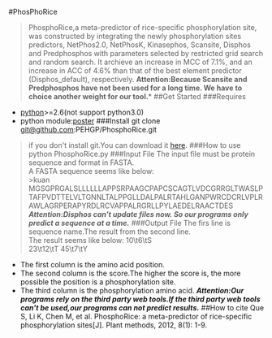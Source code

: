 #PhosPhoRice
> PhosphoRice,a meta-predictor of rice-specific phosphorylation site, was constructed by integrating the newly phosphorylation sites predictors, NetPhos2.0, NetPhosK, Kinasephos, Scansite, Disphos and Predphosphos with parameters selected by restricted grid search and random search. It archieve an increase in MCC of 7.1%, and an increase in ACC of 4.6% than that of the best element predictor (Disphos_default), respectively.
**Attention:Because Scansite and Predphosphos have not been used for a long time. We have to choice another weight for our tool.***
##Get Started
###Requires
- [python](http://www.python.org/downloads/)>=2.6(not support python3.0)
- python module:[poster](https://pypi.python.org/pypi/poster/0.4)
###Install
	git clone git@github.com:PEHGP/PhosphoRice.git
> if you don't install git.You can download it [here](https://github.com/PEHGP/PhosphoRice/archive/master.zip).
###How to use   
	python PhosphoRice.py <InputFile> <OutputFile>
###Input File
The input file must be protein sequence and format in FASTA.  
A FASTA sequence seems like below:  
	>kuan  
	MGSGPRGALSLLLLLLAPPSRPAAGCPAPCSCAGTLVDCGRRGLTWASLPTAFPVDTTELVLTGNNLTALPPGLLDALPALRTAHLGANPWRCDCRLVPLRAWLAGRPERAPYRDLRCVAPPALRGRLLPYLAEDELRAACTDES 
***Attention:Disphos can't update files now. So our programs only predict a sequence at a time.***
###Output File
 The firs line is sequence name.The result from the second line.  
 The result seems like below:
	10\t6\tS  
	23\t12\tT
	45\t7\tY
- The first column is the amino acid position.
- The second column is the score.The higher the score is, the more possible the position is a phosphorylation site.
- The third column is the phosphorylation amino acid.
***Attention:Our programs rely on the third party web tools.If the third party web tools can't be used,our programs can not predict results.***
##How to cite
 Que S, Li K, Chen M, et al. PhosphoRice: a meta-predictor of rice-specific phosphorylation sites[J]. Plant methods, 2012, 8(1): 1-9.
